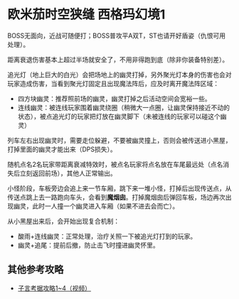 # 欧米茄时空狭缝 西格玛幻境1

BOSS无面向，<Role name="melee" />近战可随便打；BOSS普攻平A<Role name="tank" />双T，ST也请开好盾姿（仇恨可用<action name="退避" />处理）。

距离衰退伤害基本上超过半场就安全了，不用非得跑到底（除非你装备特别差）。

追光灯（地上巨大的白光）会把场地上的幽灵打掉，另外聚光灯本身的伤害也会对玩家造成伤害，当看到聚光灯固定且出现魔法阵后，应及时离开魔法阵区域：
* 四方块幽灵：推荐照前场的幽灵，幽灵打掉之后活动空间会宽裕一些。
* 连线幽灵：被连线玩家围着幽灵绕圈（稍微大一点圈，让幽灵保持接近不动的状态），被点追光灯的玩家把灯放在幽灵脚下（未被连线的玩家可以碰这个幽灵）

列车左右出现幽灵时，需要走位躲避，不要被幽灵撞上，否则会被传送进小黑屋，打掉里面的幽灵才能出来（DPS损失）。

随机点名2名玩家带距离衰减特效时，被点名玩家将点名放在车尾最远处（点名消失后立刻返回前场），其他人正常输出。

小怪阶段，车板旁边会追上来一节车厢，跳下来一堆小怪，打掉后出现传送点，从传送点跳上去一路跑向车头，会看到**魔烟囱**。打掉魔烟囱后弹回车板，场边再次出现幽灵，此时<Role name="tank" /><Role name="healer" /><Role name="dps" />一人撞一个幽灵进入车厢（如果不进去会<Status :id="938" name="窒息" />而亡）。

从小黑屋出来后，会开始出现复合机制：
* 酸雨+连线幽灵：正常处理，<Role name="healer" />治疗关照一下被追光灯打到的玩家。
* 幽灵+追尾：提前后撤，防止击飞时撞进幽灵怀里。

## 其他参考攻略

* [子言考据攻略1~4（视频）](https://www.bilibili.com/video/av19818803/)
